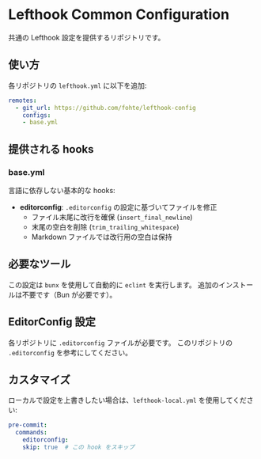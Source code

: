 # Lefthook Common Configuration

共通の Lefthook 設定を提供するリポジトリです。

## 使い方

各リポジトリの `lefthook.yml` に以下を追加:

```yaml
remotes:
  - git_url: https://github.com/fohte/lefthook-config
    configs:
    - base.yml
```

## 提供される hooks

### base.yml

言語に依存しない基本的な hooks:

- **editorconfig**: `.editorconfig` の設定に基づいてファイルを修正
  - ファイル末尾に改行を確保 (`insert_final_newline`)
  - 末尾の空白を削除 (`trim_trailing_whitespace`)
  - Markdown ファイルでは改行用の空白は保持

## 必要なツール

この設定は `bunx` を使用して自動的に `eclint` を実行します。
追加のインストールは不要です（Bun が必要です）。

## EditorConfig 設定

各リポジトリに `.editorconfig` ファイルが必要です。
このリポジトリの `.editorconfig` を参考にしてください。

## カスタマイズ

ローカルで設定を上書きしたい場合は、`lefthook-local.yml` を使用してください:

```yaml
pre-commit:
  commands:
    editorconfig:
    skip: true  # この hook をスキップ
```
